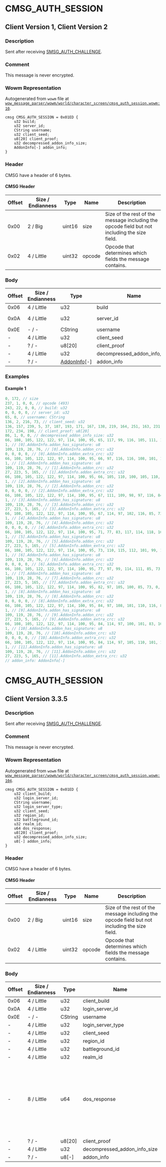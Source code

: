 # CMSG_AUTH_SESSION

## Client Version 1, Client Version 2

### Description

Sent after receiving [SMSG_AUTH_CHALLENGE](./smsg_auth_challenge.md).

### Comment

This message is never encrypted.

### Wowm Representation

Autogenerated from `wowm` file at [`wow_message_parser/wowm/world/character_screen/cmsg_auth_session.wowm:10`](https://github.com/gtker/wow_messages/tree/main/wow_message_parser/wowm/world/character_screen/cmsg_auth_session.wowm#L10).
```rust,ignore
cmsg CMSG_AUTH_SESSION = 0x01ED {
    u32 build;
    u32 server_id;
    CString username;
    u32 client_seed;
    u8[20] client_proof;
    u32 decompressed_addon_info_size;
    AddonInfo[-] addon_info;
}
```
### Header

CMSG have a header of 6 bytes.

#### CMSG Header

| Offset | Size / Endianness | Type   | Name   | Description |
| ------ | ----------------- | ------ | ------ | ----------- |
| 0x00   | 2 / Big           | uint16 | size   | Size of the rest of the message including the opcode field but not including the size field.|
| 0x02   | 4 / Little        | uint32 | opcode | Opcode that determines which fields the message contains.|

### Body

| Offset | Size / Endianness | Type | Name | Description | Comment |
| ------ | ----------------- | ---- | ---- | ----------- | ------- |
| 0x06 | 4 / Little | u32 | build |  |  |
| 0x0A | 4 / Little | u32 | server_id | This is sent to the client in [CMD_REALM_LIST_Server](./cmd_realm_list_server.md). |  |
| 0x0E | - / - | CString | username |  |  |
| - | 4 / Little | u32 | client_seed |  |  |
| - | ? / - | u8[20] | client_proof |  |  |
| - | 4 / Little | u32 | decompressed_addon_info_size |  |  |
| - | ? / - | [AddonInfo](addoninfo.md)[-] | addon_info |  |  |

### Examples

#### Example 1

```c
0, 172, // size
237, 1, 0, 0, // opcode (493)
243, 22, 0, 0, // build: u32
0, 0, 0, 0, // server_id: u32
65, 0, // username: CString
136, 2, 216, 73, // client_seed: u32
136, 157, 239, 5, 37, 187, 193, 171, 167, 138, 219, 164, 251, 163, 231, 126, 103, 
172, 234, 198, // client_proof: u8[20]
86, 1, 0, 0, // decompressed_addon_info_size: u32
66, 108, 105, 122, 122, 97, 114, 100, 95, 65, 117, 99, 116, 105, 111, 110, 85, 73, 0, // [0].AddonInfo.addon_name: CString
1, // [0].AddonInfo.addon_has_signature: u8
109, 119, 28, 76, // [0].AddonInfo.addon_crc: u32
0, 0, 0, 0, // [0].AddonInfo.addon_extra_crc: u32
66, 108, 105, 122, 122, 97, 114, 100, 95, 66, 97, 116, 116, 108, 101, 102, 105, 101, 108, 100, 77, 105, 110, 105, 109, 97, 112, 0, // [1].AddonInfo.addon_name: CString
1, // [1].AddonInfo.addon_has_signature: u8
109, 119, 28, 76, // [1].AddonInfo.addon_crc: u32
27, 223, 5, 165, // [1].AddonInfo.addon_extra_crc: u32
66, 108, 105, 122, 122, 97, 114, 100, 95, 66, 105, 110, 100, 105, 110, 103, 85, 73, 0, // [2].AddonInfo.addon_name: CString
1, // [2].AddonInfo.addon_has_signature: u8
109, 119, 28, 76, // [2].AddonInfo.addon_crc: u32
0, 0, 0, 0, // [2].AddonInfo.addon_extra_crc: u32
66, 108, 105, 122, 122, 97, 114, 100, 95, 67, 111, 109, 98, 97, 116, 84, 101, 120, 116, 0, // [3].AddonInfo.addon_name: CString
1, // [3].AddonInfo.addon_has_signature: u8
109, 119, 28, 76, // [3].AddonInfo.addon_crc: u32
27, 223, 5, 165, // [3].AddonInfo.addon_extra_crc: u32
66, 108, 105, 122, 122, 97, 114, 100, 95, 67, 114, 97, 102, 116, 85, 73, 0, // [4].AddonInfo.addon_name: CString
1, // [4].AddonInfo.addon_has_signature: u8
109, 119, 28, 76, // [4].AddonInfo.addon_crc: u32
0, 0, 0, 0, // [4].AddonInfo.addon_extra_crc: u32
66, 108, 105, 122, 122, 97, 114, 100, 95, 71, 77, 83, 117, 114, 118, 101, 121, 85, 73, 0, // [5].AddonInfo.addon_name: CString
1, // [5].AddonInfo.addon_has_signature: u8
109, 119, 28, 76, // [5].AddonInfo.addon_crc: u32
27, 223, 5, 165, // [5].AddonInfo.addon_extra_crc: u32
66, 108, 105, 122, 122, 97, 114, 100, 95, 73, 110, 115, 112, 101, 99, 116, 85, 73, 0, // [6].AddonInfo.addon_name: CString
1, // [6].AddonInfo.addon_has_signature: u8
109, 119, 28, 76, // [6].AddonInfo.addon_crc: u32
0, 0, 0, 0, // [6].AddonInfo.addon_extra_crc: u32
66, 108, 105, 122, 122, 97, 114, 100, 95, 77, 97, 99, 114, 111, 85, 73, 0, // [7].AddonInfo.addon_name: CString
1, // [7].AddonInfo.addon_has_signature: u8
109, 119, 28, 76, // [7].AddonInfo.addon_crc: u32
27, 223, 5, 165, // [7].AddonInfo.addon_extra_crc: u32
66, 108, 105, 122, 122, 97, 114, 100, 95, 82, 97, 105, 100, 85, 73, 0, // [8].AddonInfo.addon_name: CString
1, // [8].AddonInfo.addon_has_signature: u8
109, 119, 28, 76, // [8].AddonInfo.addon_crc: u32
0, 0, 0, 0, // [8].AddonInfo.addon_extra_crc: u32
66, 108, 105, 122, 122, 97, 114, 100, 95, 84, 97, 108, 101, 110, 116, 85, 73, 0, // [9].AddonInfo.addon_name: CString
1, // [9].AddonInfo.addon_has_signature: u8
109, 119, 28, 76, // [9].AddonInfo.addon_crc: u32
27, 223, 5, 165, // [9].AddonInfo.addon_extra_crc: u32
66, 108, 105, 122, 122, 97, 114, 100, 95, 84, 114, 97, 100, 101, 83, 107, 105, 108, 108, 85, 73, 0, // [10].AddonInfo.addon_name: CString
1, // [10].AddonInfo.addon_has_signature: u8
109, 119, 28, 76, // [10].AddonInfo.addon_crc: u32
0, 0, 0, 0, // [10].AddonInfo.addon_extra_crc: u32
66, 108, 105, 122, 122, 97, 114, 100, 95, 84, 114, 97, 105, 110, 101, 114, 85, 73, 0, // [11].AddonInfo.addon_name: CString
1, // [11].AddonInfo.addon_has_signature: u8
109, 119, 28, 76, // [11].AddonInfo.addon_crc: u32
27, 223, 5, 165, // [11].AddonInfo.addon_extra_crc: u32
// addon_info: AddonInfo[-]
```
# CMSG_AUTH_SESSION

## Client Version 3.3.5

### Description

Sent after receiving [SMSG_AUTH_CHALLENGE](./smsg_auth_challenge.md).

### Comment

This message is never encrypted.

### Wowm Representation

Autogenerated from `wowm` file at [`wow_message_parser/wowm/world/character_screen/cmsg_auth_session.wowm:104`](https://github.com/gtker/wow_messages/tree/main/wow_message_parser/wowm/world/character_screen/cmsg_auth_session.wowm#L104).
```rust,ignore
cmsg CMSG_AUTH_SESSION = 0x01ED {
    u32 client_build;
    u32 login_server_id;
    CString username;
    u32 login_server_type;
    u32 client_seed;
    u32 region_id;
    u32 battleground_id;
    u32 realm_id;
    u64 dos_response;
    u8[20] client_proof;
    u32 decompressed_addon_info_size;
    u8[-] addon_info;
}
```
### Header

CMSG have a header of 6 bytes.

#### CMSG Header

| Offset | Size / Endianness | Type   | Name   | Description |
| ------ | ----------------- | ------ | ------ | ----------- |
| 0x00   | 2 / Big           | uint16 | size   | Size of the rest of the message including the opcode field but not including the size field.|
| 0x02   | 4 / Little        | uint32 | opcode | Opcode that determines which fields the message contains.|

### Body

| Offset | Size / Endianness | Type | Name | Description | Comment |
| ------ | ----------------- | ---- | ---- | ----------- | ------- |
| 0x06 | 4 / Little | u32 | client_build |  |  |
| 0x0A | 4 / Little | u32 | login_server_id |  |  |
| 0x0E | - / - | CString | username |  |  |
| - | 4 / Little | u32 | login_server_type |  |  |
| - | 4 / Little | u32 | client_seed |  |  |
| - | 4 / Little | u32 | region_id |  |  |
| - | 4 / Little | u32 | battleground_id |  |  |
| - | 4 / Little | u32 | realm_id |  |  |
| - | 8 / Little | u64 | dos_response |  | Purpose and exact meaning of name unknown.<br/>TrinityCore has this name but never uses the variable afterwards. |
| - | ? / - | u8[20] | client_proof |  |  |
| - | 4 / Little | u32 | decompressed_addon_info_size |  |  |
| - | ? / - | u8[-] | addon_info |  |  |

